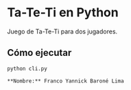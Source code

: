 # Ta-Te-Ti en Python

Juego de Ta-Te-Ti para dos jugadores.

## Cómo ejecutar
```bash
python cli.py

**Nombre:** Franco Yannick Baroné Lima